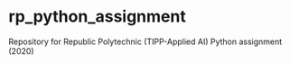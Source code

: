 # rp_python_assignment
Repository for Republic Polytechnic (TIPP-Applied AI) Python assignment (2020) 
